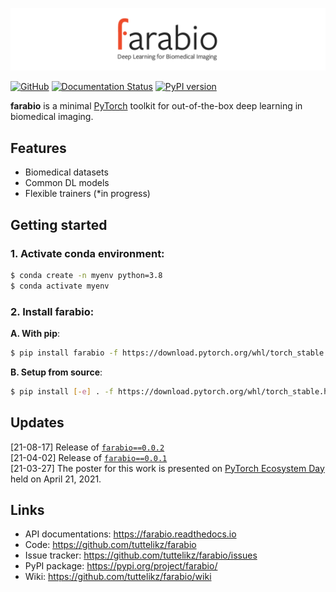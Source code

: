 ![logo](logo/logo.png)

[![GitHub](https://img.shields.io/github/license/tuttelikz/farabio)](https://opensource.org/licenses/Apache-2.0) [![Documentation Status](https://readthedocs.org/projects/farabio/badge/?version=latest)](https://farabio.readthedocs.io/en/latest)
[![PyPI version](https://img.shields.io/pypi/v/farabio)](https://badge.fury.io/py/farabio)

**farabio** is a minimal [PyTorch](https://pytorch.org/) toolkit for out-of-the-box deep learning in biomedical imaging.

## Features

- Biomedical datasets
- Common DL models
- Flexible trainers (*in progress)

## Getting started

### 1. Activate conda environment:

```bash
$ conda create -n myenv python=3.8
$ conda activate myenv
```

### 2. Install **farabio**:

**A. With pip**:
```bash
$ pip install farabio -f https://download.pytorch.org/whl/torch_stable.html
```

**B. Setup from source**:
```bash
$ pip install [-e] . -f https://download.pytorch.org/whl/torch_stable.html    # flag for editable mode
```

## Updates

[21-08-17] Release of [`farabio==0.0.2`](https://pypi.org/project/farabio/)  
[21-04-02] Release of [`farabio==0.0.1`](https://pypi.org/project/farabio/)  
[21-03-27] The poster for this work is presented on [PyTorch Ecosystem Day](https://pytorch.org/ecosystem/pted/2021) held on April 21, 2021.


## Links

- API documentations: https://farabio.readthedocs.io
- Code: https://github.com/tuttelikz/farabio
- Issue tracker: https://github.com/tuttelikz/farabio/issues
- PyPI package: https://pypi.org/project/farabio/
- Wiki: https://github.com/tuttelikz/farabio/wiki
